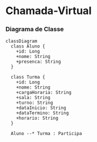 # Chamada-Virtual

### Diagrama de Classe

```mermaid
classDiagram
  class Aluno {
    +id: Long
    +nome: String
    +presenca: String
  }

  class Turma {
    +id: Long
    +nome: String
    +cargaHoraria: String
    +sala: String
    +turno: String
    +dataInicio: String
    +dataTermino: String
    +horario: String
  }

  Aluno --* Turma : Participa
```
